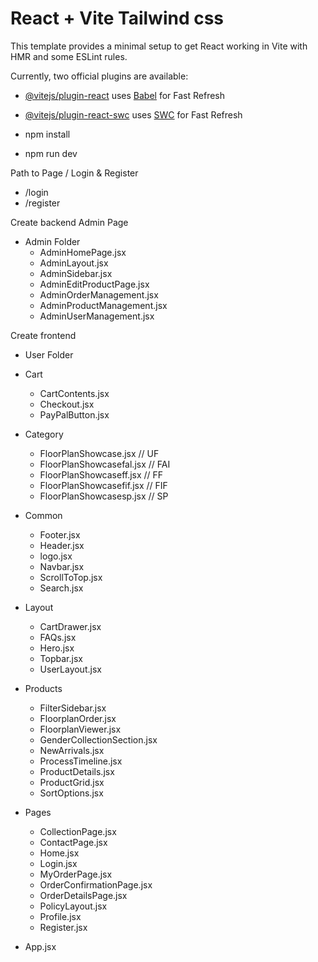 # React + Vite Tailwind css

This template provides a minimal setup to get React working in Vite with HMR and some ESLint rules.

Currently, two official plugins are available:

- [@vitejs/plugin-react](https://github.com/vitejs/vite-plugin-react/blob/main/packages/plugin-react/README.md) uses [Babel](https://babeljs.io/) for Fast Refresh
- [@vitejs/plugin-react-swc](https://github.com/vitejs/vite-plugin-react-swc) uses [SWC](https://swc.rs/) for Fast Refresh

- npm install
- npm run dev

Path to Page / Login & Register
- /login
- /register


Create backend Admin Page
- Admin Folder
    - AdminHomePage.jsx
    - AdminLayout.jsx
    - AdminSidebar.jsx
    - AdminEditProductPage.jsx
    - AdminOrderManagement.jsx
    - AdminProductManagement.jsx
    - AdminUserManagement.jsx

Create frontend
- User Folder
- Cart 
    - CartContents.jsx
    - Checkout.jsx
    - PayPalButton.jsx

- Category
    - FloorPlanShowcase.jsx // UF
    - FloorPlanShowcasefal.jsx // FAI
    - FloorPlanShowcaseff.jsx // FF
    - FloorPlanShowcasefif.jsx // FIF
    - FloorPlanShowcasesp.jsx // SP

- Common
    - Footer.jsx
    - Header.jsx
    - logo.jsx
    - Navbar.jsx
    - ScrollToTop.jsx
    - Search.jsx

- Layout
    - CartDrawer.jsx
    - FAQs.jsx
    - Hero.jsx
    - Topbar.jsx
    - UserLayout.jsx

- Products
    - FilterSidebar.jsx
    - FloorplanOrder.jsx
    - FloorplanViewer.jsx
    - GenderCollectionSection.jsx
    - NewArrivals.jsx
    - ProcessTimeline.jsx
    - ProductDetails.jsx
    - ProductGrid.jsx
    - SortOptions.jsx

- Pages
    - CollectionPage.jsx
    - ContactPage.jsx
    - Home.jsx
    - Login.jsx
    - MyOrderPage.jsx
    - OrderConfirmationPage.jsx
    - OrderDetailsPage.jsx
    - PolicyLayout.jsx
    - Profile.jsx
    - Register.jsx

- App.jsx
